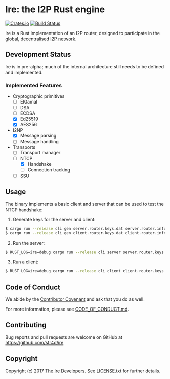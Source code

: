 # Ire: the I2P Rust engine

[![Crates.io](https://img.shields.io/crates/v/ire.svg)](https://crates.io/crates/ire)
[![Build Status](https://travis-ci.org/str4d/ire.svg?branch=master)](https://travis-ci.org/str4d/ire)

Ire is a Rust implementation of an I2P router, designed to participate in the
global, decentralised [I2P network].

[I2P network]: https://geti2p.net

## Development Status

Ire is in pre-alpha; much of the internal architecture still needs to be defined
and implemented.

### Implemented Features

- Cryptographic primitives
  - [ ] ElGamal
  - [ ] DSA
  - [ ] ECDSA
  - [x] Ed25519
  - [x] AES256
- I2NP
  - [x] Message parsing
  - [ ] Message handling
- Transports
  - [ ] Transport manager
  - [ ] NTCP
    - [x] Handshake
    - [ ] Connection tracking
  - [ ] SSU

## Usage

The binary implements a basic client and server that can be used to test the NTCP
handshake:

1. Generate keys for the server and client:

  ```bash
$ cargo run --release cli gen server.router.keys.dat server.router.info
$ cargo run --release cli gen client.router.keys.dat client.router.info
  ```

2. Run the server:

  ```bash
$ RUST_LOG=ire=debug cargo run --release cli server server.router.keys.dat 127.0.0.1:12345
  ```

3. Run a client:

  ```bash
$ RUST_LOG=ire=debug cargo run --release cli client client.router.keys.dat server.router.info 127.0.0.1:12345
  ```

## Code of Conduct

We abide by the [Contributor Covenant][cc] and ask that you do as well.

For more information, please see [CODE_OF_CONDUCT.md].

[cc]: https://contributor-covenant.org
[CODE_OF_CONDUCT.md]: https://github.com/str4d/ire/blob/master/CODE_OF_CONDUCT.md

## Contributing

Bug reports and pull requests are welcome on GitHub at https://github.com/str4d/ire

## Copyright

Copyright (c) 2017 [The Ire Developers][AUTHORS].
See [LICENSE.txt] for further details.

[AUTHORS]: https://github.com/str4d/ire/blob/master/AUTHORS.md
[LICENSE.txt]: https://github.com/str4d/ire/blob/master/LICENSE.txt
